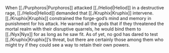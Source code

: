 When [[./Purphoros|Purphoros]] attacked [[./Heliod|Heliod]] in a destructive rage, [[./Heliod|Heliod]] demanded that [[./Kruphix|Kruphix]] intervene. [[./Kruphix|Kruphix]] constrained the forge-god’s mind and memory in punishment for his attack. He warned all the gods that if they threatened the mortal realm with their disruptive quarrels, he would bind them to [[./Nyx|Nyx]] for as long as he saw fit. As of yet, no god has dared to test [[./Kruphix|Kruphix]]’s threat, but there are certainly those among them who might try if they could see a way to retain their own powers.